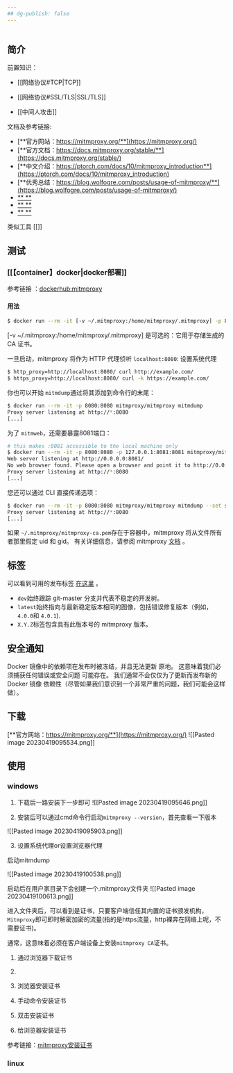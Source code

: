 ```yaml
---
## dg-publish: false
---
```

```toc
```

## 简介
前置知识：

- [[网络协议#TCP|TCP]]

- [[网络协议#SSL/TLS|SSL/TLS]]

- [[中间人攻击]]


文档及参考链接:

- [**官方网站：https://mitmproxy.org/**](https://mitmproxy.org/)
- [**官方文档：https://docs.mitmproxy.org/stable/**](https://docs.mitmproxy.org/stable/)
- [**中文介绍：https://ptorch.com/docs/10/mitmproxy_introduction**](https://ptorch.com/docs/10/mitmproxy_introduction)
- [**优秀总结：https://blog.wolfogre.com/posts/usage-of-mitmproxy/**](https://blog.wolfogre.com/posts/usage-of-mitmproxy/)
- [**  **]()
- [**  **]()
- [**  **]()

类似工具
[[]]


## 测试

### [[【container】docker|docker部署]]

参考链接 ：[dockerhub:mitmproxy](https://hub.docker.com/r/mitmproxy/mitmproxy/)

#### 用法

```sh
$ docker run --rm -it [-v ~/.mitmproxy:/home/mitmproxy/.mitmproxy] -p 8080:8080 mitmproxy/mitmproxy
```

[-v ~/.mitmproxy:/home/mitmproxy/.mitmproxy] 是可选的：它用于存储生成的 CA 证书。

一旦启动，mitmproxy 将作为 HTTP 代理侦听 `localhost:8080`:
设置系统代理

```sh
$ http_proxy=http://localhost:8080/ curl http://example.com/
$ https_proxy=http://localhost:8080/ curl -k https://example.com/
```

你也可以开始 `mitmdump`通过将其添加到命令行的末尾：

```sh
$ docker run --rm -it -p 8080:8080 mitmproxy/mitmproxy mitmdump
Proxy server listening at http://*:8080
[...]
```

为了 `mitmweb`，还需要暴露8081端口：

```sh
# this makes :8081 accessible to the local machine only
$ docker run --rm -it -p 8080:8080 -p 127.0.0.1:8081:8081 mitmproxy/mitmproxy mitmweb --web-host 0.0.0.0
Web server listening at http://0.0.0.0:8081/
No web browser found. Please open a browser and point it to http://0.0.0.0:8081/
Proxy server listening at http://*:8080
[...]
```

您还可以通过 CLI 直接传递选项：

```sh
$ docker run --rm -it -p 8080:8080 mitmproxy/mitmproxy mitmdump --set ssl_insecure=true
Proxy server listening at http://*:8080
[...]
```

如果 `~/.mitmproxy/mitmproxy-ca.pem`存在于容器中，mitmproxy 将从文件所有者那里假定 uid 和 gid。 有关详细信息，请参阅 mitmproxy [文档](http://docs.mitmproxy.org/en/stable/) 。

## 标签

可以看到可用的发布标签 [在这里](https://hub.docker.com/r/mitmproxy/mitmproxy/tags/) 。

- `dev`始终跟踪 git-master 分支并代表不稳定的开发树。
- `latest`始终指向与最新稳定版本相同的图像，包括错误修复版本（例如， `4.0.0`和 `4.0.1`).
- `X.Y.Z`标签包含具有此版本号的 mitmproxy 版本。

## 安全通知

Docker 镜像中的依赖项在发布时被冻结，并且无法更新 原地。 这意味着我们必须捕获任何错误或安全问题 可能存在。 我们通常不会仅仅为了更新而发布新的 Docker 镜像 依赖性（尽管如果我们意识到一个非常严重的问题，我们可能会这样做）。




## 下载

[**官方网站：https://mitmproxy.org/**](https://mitmproxy.org/)
![[Pasted image 20230419095534.png]]


## 使用
### windows
1. 下载后一路安装下一步即可
![[Pasted image 20230419095646.png]]

2. 安装后可以通过cmd命令行启动`mitmproxy --version`，首先查看一下版本

![[Pasted image 20230419095903.png]]

3. 设置系统代理or设置浏览器代理


启动mitmdump

![[Pasted image 20230419100538.png]]

启动后在用户家目录下会创建一个.mitmproxy文件夹
![[Pasted image 20230419100613.png]]

进入文件夹后，可以看到是证书，只要客户端信任其内置的证书颁发机构，`Mitmproxy`即可即时解密加密的流量(指的是https流量，http裸奔在网络上呢，不需要证书)。

通常，这意味着必须在客户端设备上安装`mitmproxy CA`证书。

1. 通过浏览器下载证书
2. 

3. 浏览器安装证书
4. 手动命令安装证书
5. 双击安装证书
6. 给浏览器安装证书



参考链接：[mitmproxy安装证书](https://ptorch.com/docs/10/mitmproxy-concepts-certificates)

### linux
